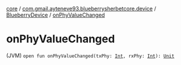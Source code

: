 [core](../../index.md) / [com.gmail.ayteneve93.blueberrysherbetcore.device](../index.md) / [BlueberryDevice](index.md) / [onPhyValueChanged](./on-phy-value-changed.md)

# onPhyValueChanged

(JVM) `open fun onPhyValueChanged(txPhy: `[`Int`](https://kotlinlang.org/api/latest/jvm/stdlib/kotlin/-int/index.html)`, rxPhy: `[`Int`](https://kotlinlang.org/api/latest/jvm/stdlib/kotlin/-int/index.html)`): `[`Unit`](https://kotlinlang.org/api/latest/jvm/stdlib/kotlin/-unit/index.html)